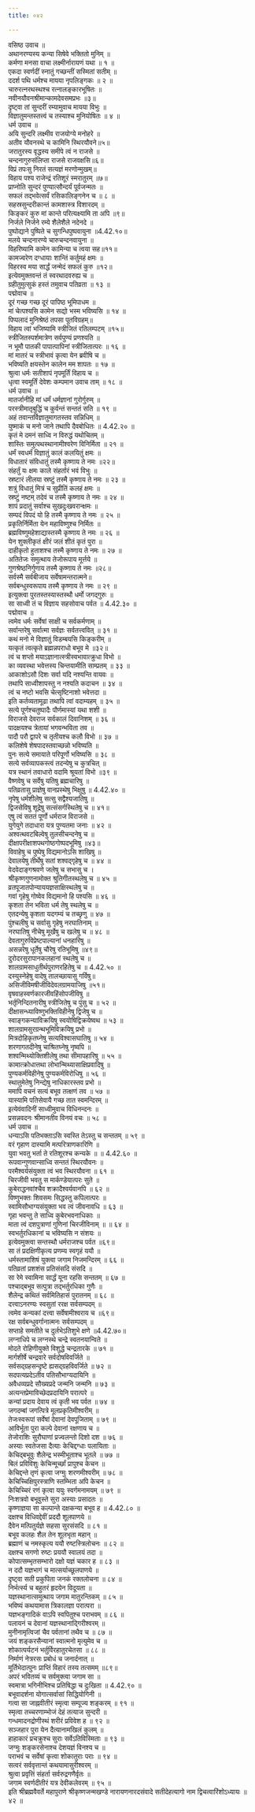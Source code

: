 ```yaml
---
title: ०४२

---
```

वसिष्ठ उवाच ॥  
अथानरण्यस्य कन्या सिषेवे भक्तितो मुनिम् ॥  
कर्मणा मनसा वाचा लक्ष्मीर्नारायणं यथा ॥ १ ॥  
एकदा स्वर्णदीं स्नातुं गच्छन्तीं सस्मितां सतीम् ॥  
ददर्श पथि धर्मश्च मायया नृपलिङ्गकः ॥ २ ॥  
चारुरत्नरथस्थश्च रत्नालङ्कारभूषितः ॥  
नवीनयौवनश्रीमान्कामदेवसमप्रभः ॥३॥  
दृष्ट्वा तां सुन्दरीं रम्यामुवाच मायया विभुः ॥  
विज्ञातुमन्तस्तत्त्वं च तस्याश्च मुनियोषितः ॥ ४ ॥  
धर्म उवाच ॥  
अयि सुन्दरि लक्ष्मीव राजयोग्ये मनोहरे ॥  
अतीव यौवनस्थे च कामिनि स्थिरयौवने॥५॥  
जरातुरस्य वृद्धस्य समीपे त्वं न राजसे ॥  
चन्दनागुरुसंलिप्ता राजसे राजवक्षसि॥६॥  
विप्रं तपःसु निरतं सत्यज्ञं मरणोन्मुखम्॥  
विहाय पश्य राजेन्द्रं रतिशूरं स्मरातुरम् ॥७॥  
प्राप्नोति सुन्दरं पुण्यात्सौन्दर्यं पूर्वजन्मतः ॥  
सफलं तद्भवेत्सर्वं रसिकालिङ्गनेन च ॥ ८ ॥  
सहस्रसुन्दरीकान्तं कामशास्त्र विशारदम् ॥  
किङ्करं कुरु मां कान्ते परित्यक्ष्यामि ता अपि ॥९॥  
निर्जले निर्जने रम्ये शैलेशैले नदेनदे ॥  
पुष्पोद्याने पुष्पिते च सुगन्धिपुष्पवायुना ॥4.42.१०॥  
मलये चन्दनारण्ये चारुचन्दनवायुना ॥  
विहरिष्यामि कामेन कामिन्या च त्वया सह॥११॥  
कामज्वरेण दग्धायाः शान्तिं कर्तुमहं क्षमः ॥  
विहरस्व मया सार्द्धं जन्मेदं सफलं कुरु ॥१२॥  
इत्येवमुक्तवन्तं तं स्वरथादवरुह्य च ॥  
ग्रहीतुमुत्सुकं हस्तं तमुवाच पतिव्रता ॥ १३ ॥  
पद्मोवाच ॥  
दूरं गच्छ गच्छ दूरं पापिष्ठ भूमिपाधम ॥  
मां चेत्पश्यसि कामेन सद्यो भस्म भविष्यसि ॥ १४ ॥  
पिप्पलादं मुनिश्रेष्ठं तपसा पूतविग्रहम्॥  
विहाय त्वां भजिष्यामि स्त्रीजितं रतिलम्पटम् ॥१५॥  
स्त्रीजितस्पर्शमात्रेण सर्वपुण्यं प्रणश्यति ॥  
न भूमौ पातकी पापात्पापिनां स्त्रीजितात्परः ॥ १६ ॥  
मां मातरं च स्त्रीभावं कृत्वा येन ब्रवीषि च ॥  
भविष्यति क्षयस्तेन कालेन मम शापतः ॥ १७ ॥  
श्रुत्वा धर्मः सतीशापं नृपमूर्तिं विहाय च ॥  
धृत्वा स्वमूर्तिं देवेशः कम्पमान उवाच ताम् ॥ १८ ॥  
धर्म उवाच ॥  
मातर्जानीहि मां धर्मं धर्मज्ञानां गुरोर्गुरुम् ॥  
परस्त्रीमातृबुद्धिं च कुर्वन्तं सन्ततं सति ॥ १९ ॥  
अहं तवान्तर्विज्ञातुमागतस्तव सन्निधिम् ॥  
युष्माकं च मनो जाने तथापि दैवबोधितः ॥ 4.42.२० ॥  
कृतं मे दमनं साध्वि न विरुद्धं यथोचितम् ॥  
शास्तिः समुत्पथस्थानामीश्वरेण विनिर्मिता ॥ २१ ॥  
धर्मं स्वधर्मं विज्ञातुं कालं कलयितुं क्षमः ॥  
विधातारं संविधातुं तस्मै कृष्णाय ते नमः ॥२२॥  
संहर्तुं यः क्षमः काले संहर्तारं भवं विभुः ॥  
स्रष्टारं लीलया स्रष्टुं तस्मै कृष्णाय ते नमः ॥ २३ ॥  
शत्रुं विधातुं मित्रं च सुप्रीतिं कलहं क्षमः ॥  
स्रष्टुं नष्टम् तदेवं च तस्मै कृष्णाय ते नमः ॥ २४ ॥  
शापं प्रदातुं सर्वाश्च सुखदुःखवरान्क्षमः ॥  
सम्पदं विपदं यो हि तस्मै कृष्णाय ते नमः ॥ २५ ॥  
प्रकृतिर्निर्मिता येन महाविष्णुश्च निर्मितः ॥  
ब्रह्मविष्णुमहेशाद्यास्तस्मै कृष्णाय ते नमः ॥ २६ ॥  
येन शुक्लीकृतं क्षीरं जलं शीतं कृतं पुरा ॥  
दाहीकृतो हुताशश्च तस्मै कृष्णाय ते नमः ॥ २७ ॥  
अतितेजः समुत्थाय तेजोरूपाय मूर्त्तये ॥  
गुणश्रेष्ठनिर्गुणाय तस्मै कृष्णाय ते नमः ॥२८॥  
सर्वस्मै सर्वबीजाय सर्वेषामन्तरात्मने॥  
सर्वबन्धुस्वरूपाय तस्मै कृष्णाय ते नमः ॥ २९ ॥  
इत्युक्त्वा पुरतस्तस्यास्तस्थौ धर्मो जगद्गुरुः ॥  
सा साध्वी तं च विज्ञाय सहसोवाच पर्वत ॥ 4.42.३० ॥  
पद्मोवाच ॥  
त्वमेव धर्मः सर्वेषां साक्षी च सर्वकर्मणाम् ॥  
सर्वान्तरेषु सर्वात्मा सर्वज्ञः सर्वतत्त्ववित् ॥ ३१ ॥  
कथं मनो मे विज्ञातुं विडम्बयसि किङ्करीम् ॥  
यत्कृतं त्वत्कृते ब्रह्मन्नपराधो बभूव मे ॥३२॥  
त्वं च शप्तो मयाऽज्ञानात्स्त्रीस्वभावात्क्रुधा विभो ॥  
का व्यवस्था भवेत्तस्य चिन्तयामीति साम्प्रतम् ॥ ३३ ॥  
आकाशोऽसौ दिशः सर्वा यदि नश्यन्ति वायवः ॥  
तथापि साध्वीशापस्तु न नश्यति कदाचन ॥ ३४ ॥  
त्वं च नष्टो भवसि चेत्सृष्टिनाशो भवेत्तदा ॥  
इति कर्तव्यतामूढा तथापि त्वां वदाम्यहम् ॥ ३५ ॥  
सत्ये पूर्णश्चतुष्पादैः पौर्णमास्यां यथा शशी ॥  
विराजसे देवराज सर्वकालं दिवानिशम् ॥ ३६ ॥  
पादक्षयश्च त्रेतायां भगवन्भविता तव ॥  
पादौ परौ द्वापरे च तृतीयश्च कलौ विभो ॥ ३७ ॥  
कलिशेषे शेषपादस्तवाच्छन्नो भविष्यति ॥  
पुनः सत्ये समायाते परिपूर्णो भविष्यसि ॥ ३८ ॥  
सत्ये सर्वव्यापकस्त्वं तदन्येषु च कुत्रचित् ॥  
यत्र स्थानं तवाधारो वदामि श्रूयतां विभो ॥३९ ॥  
वैष्णवेषु च सर्वेषु यतिषु ब्रह्मचारिषु ॥  
पतिव्रतासु प्राज्ञेषु वानप्रस्थेषु भिक्षुषु ॥ 4.42.४० ॥  
नृपेषु धर्मशीलेषु सत्सु सद्वैश्यजातिषु ॥  
द्विजसेविषु शूद्रेषु सत्संसर्गस्थितेषु च ॥ ४१॥  
एषु त्वं सततं पूर्णो धर्मराज विराजसे ॥  
युगेयुगे तदाधारा यत्र पुण्यतमा जनाः ॥ ४२ ॥  
अश्वत्थवटबिल्वेषु तुलसीचन्दनेषु च ॥  
दीक्षापरीक्षाशपथगोष्ठगोष्पदभूमिषु ॥४३॥  
विवाहेषु च पुष्पेषु विद्यमानोऽसि शाखिषु ॥  
देवालयेषु तीर्थेषु सतां शश्वद्गृहेषु च ॥ ४४ ॥  
वेदवेदाङ्गश्रवणे जलेषु च सभासु च ।  
श्रीकृष्णगुणनामोक्त श्रुतिगीतस्थलेषु च ॥ ४५ ॥  
व्रतपूजातपोन्याययज्ञसाक्षिस्थलेषु च ॥  
गवां गृहेषु गोष्वेव विद्यमानो हि पश्यसि ॥ ४६ ॥  
कृशता तेन भविता धर्म तेषु स्थलेषु च ॥  
एतदन्येषु कृशता यदगम्यं च तच्छृणु ॥ ४७ ॥  
पुंश्चलीषु च सर्वासु गृहेषु नरघातिनाम् ॥  
नरघातिषु नीचेषु मूर्खेषु च खलेषु च ॥ ४८ ॥  
देवतागुरुविप्रेष्टपाल्यानां धनहारिषु ॥  
असन्नरेषु धूर्तेषु चौरेषु रतिभूमिषु ॥४९॥  
दुरोदरसुरापानकलहानां स्थलेषु च ॥  
शालग्रामसाधुतीर्थपुराणरहितेषु च ॥ 4.42.५० ॥  
दस्युस्नेहेषु वादेषु तालच्छायासु गर्विषु॥  
असिजीविमषीजीविदेवलग्रामयाजिषु ॥५१॥  
वृषवाहस्वर्णकारजीवहिंसोपजीविषु ॥  
भर्तृनिन्दितनारीषु स्त्रीजितेषु च पुंसु च ॥ ५२ ॥  
दीक्षासन्ध्याविष्णुभक्तिविहीनेषु द्विजेषु च ॥  
स्वाङ्गकन्याविक्रयिषु स्वयोषिद्विक्रयेष्वथ ॥ ५३ ॥  
शालग्रामसुरग्रन्थभूमिविक्रयिषु प्रभो ॥  
मित्रदोहिकृतघ्नेषु सत्यविश्वासघातिषु ॥ ५४ ॥  
शरणागतदीनेषु चाश्रितघ्नेषु नृष्वपि ॥  
शश्वन्मिथ्योक्तिशीलेषु तथा सीमापहारिषु ॥ ५५ ॥  
कामात्क्रोधात्तथा लोभान्मिथ्यासाक्षिप्रवादिषु ॥  
पुण्यकर्मविहीनेषु पुण्यकर्मविरोधिषु ॥ ५६ ॥  
स्थातुमेतेषु निन्द्येषु नाधिकारस्तव प्रभो ॥  
ममापि वचनं सत्यं बभूव तत्क्षणं तव ॥ ५७ ॥  
यास्यामि पतिसेवायै गच्छ तात स्वमन्दिरम् ॥  
इत्येवंवादिनीं साध्वीमुवाच विधिनन्दनः ॥  
प्रसन्नवदनः श्रीमानतीव विनयं वचः ॥ ५८ ॥  
धर्म उवाच ॥  
धन्याऽसि पतिभक्ताऽसि स्वस्ति तेऽस्तु च सन्ततम् ॥ ५९ ॥  
वरं गृहाण दास्यामि मत्परित्राणकारिणि ॥  
युवा भवतु भर्ता ते रतिशूरश्च कन्यके ॥ ॥ 4.42.६० ॥  
रूपवान्गुणवान्साध्वि सन्ततं स्थिरयौवनः ॥  
परमैश्वर्यसंयुक्ता त्वं भव स्थिरयौवना ॥ ६१ ॥  
चिरजीवी भवतु स मार्कण्डेयात्परः सुते ॥  
कुबेराद्धनवांश्चैव शक्रादैश्वर्यवानपि ॥ ६२ ॥  
विष्णुभक्तः शिवसमः सिद्धस्तु कपिलात्परः ॥  
स्वामिसौभाग्यसंयुक्ता भव त्वं जीवनावधि ॥ ६३ ॥  
गृहा भवन्तु ते साध्वि कुबेरभवनाधिकाः ॥  
माता त्वं दशपुत्राणां गुणिनां चिरजीविनाम् ॥ ॥ ६४ ॥  
स्वभर्तुरधिकानां च भविष्यसि न संशयः ॥  
इत्येवमुक्त्वा सन्तस्थौ धर्मराजश्च पर्वत ॥६९॥  
सा तं प्रदक्षिणीकृत्य प्रणम्य स्वगृहं ययौ ॥  
धर्मस्तामाशिषं युक्त्वा जगाम निजमन्दिरम् ॥ ६६ ॥  
पतिव्रतां प्रशशंस प्रतिसंसदि संसदि ॥  
सा रेमे स्वामिना सार्द्धं यूना रहसि सन्ततम् ॥ ६७ ॥  
पश्चाद्बभूव सत्पुत्रा तद्भर्तुरधिका गुणैः ॥  
शैलेन्द्र कथितं सर्वमितिहासं पुरातनम् ॥ ६८ ॥  
दत्त्वाऽनरण्यः स्वसुतां ररक्ष सर्वसम्पदम् ॥  
त्वमेव कन्यकां दत्त्वा सर्वेषामीश्वराय च ॥६९॥  
रक्ष सर्वबन्धुवर्गानात्मनः सर्वसम्पदम् ॥  
सप्ताहे समतीते च दुर्लभेऽतिशुभे क्षणे ॥4.42.७०॥  
लग्नाधिपे च लग्नस्थे चन्द्रे स्वतनयान्विते ॥  
मोदते रोहिणीयुक्ते विशुद्धे चन्द्रतारके ॥ ७१ ॥  
मार्गशीर्षे चन्द्रवारे सर्वदोषविवर्जिते ॥  
सर्वसद्ग्रहसन्दृष्टे ह्यसद्ग्रहविवर्जिते ॥ ७२ ॥  
सदपत्यप्रदेऽतीव पतिसौभाग्यदायिनि ॥  
अवैधव्यप्रदे सौख्यप्रदे जन्मनि जन्मनि ॥ ७३ ॥  
अत्यन्तप्रेमाविच्छेदप्रदायिनि परात्परे ॥  
कन्यां प्रदाय देवाय त्वं कृती भव पर्वत ॥ ७४ ॥  
जगदम्बां जगत्पित्रे मूलप्रकृतिमीश्वरीम् ॥  
तेजःस्वरूपां सर्वेषां देवानां देवपूजिताम् ॥ ७९ ॥  
आविर्भूता पुरा कल्पे देवानां रक्षणाय च ॥  
तेजोराशिः सुरौघाणां प्रज्वलन्तो दिशो दश ॥ ७६ ॥  
अस्याः स्वतेजसा दैत्याः केचिद्दग्धाः पलायिताः ॥  
केचिद्बभूवुः शैलेन्द्र भस्मीभूताश्च भूतले ॥ ७७ ॥  
बिलं प्रविविशुः केचिन्मूर्च्छां प्रापुश्च केचन ॥  
केचिद्दन्ते तृणं कृत्वा जग्मुः शरणमीश्वरीम् ॥ ७८ ॥  
केचिच्चिक्षिपुरस्त्राणि स्तम्भिता अपि केचन ॥  
केचिच्चिरं रणं कृत्वा ययुः स्वर्गमनामयम् ॥ ७९ ॥  
निःशत्रवो बभूवुस्ते सुरा अस्याः प्रसादतः ॥  
कृष्णाज्ञया सा कल्पान्ते दक्षकन्या बभूव ह ॥ 4.42.८० ॥  
दक्षश्च विधिवद्देवीं प्रददौ शूलपाणये ॥  
दैवेन मत्पितुर्यज्ञे सहसा सुरसंसदि ॥ ८१ ॥  
बभूव कलहः शैल तेन शूलभृता महान् ॥  
ब्रह्माणं च नमस्कृत्य ययौ रुष्टस्त्रिलोचनः ॥ ८२ ॥  
दक्षश्च सगणो रुष्टः प्रययौ स्वालयं तदा ॥  
कोपात्सम्भृतसम्भारो दक्षो यज्ञं चकार ह ॥ ८३ ॥  
न ददौ यज्ञभागं च मात्सर्याच्छूलपाणये ॥  
दृष्ट्वा सती प्रकुपिता जनकं रक्तलोचना ॥ ८४ ॥  
निर्भर्त्स्य च बहुतरं हृदयेन विदूयता ॥  
यज्ञस्थानात्समुत्थाय जगाम मातुरन्तिकम् ॥ ८५ ॥  
भविष्यं कथयामास त्रिकालज्ञा परात्परा ॥  
यज्ञभङ्गादिकं वाऽपि स्वपितुश्च पराभवम् ॥ ८६ ॥  
पलायनं च देवानां यज्ञस्थानाद्गिरीश्वरम् ॥  
मुनीनामृत्विजां चैव पर्वतानां तथैव च ॥ ८७ ॥  
जयं शङ्करसैन्यानां स्वात्मनो मृत्युमेव च ॥  
शोकात्पर्यटनं भर्तुर्विरहातुरचेतसा ॥ ८८ ॥  
निर्माणं नेत्ररसः प्रबोधं च जनार्दनात् ॥  
मूर्तिभेदात्पुनः प्राप्तिं विहारं तस्य तत्समम् ॥८९॥  
अपरं भवितव्यं च सर्वमुक्त्वा जगाम सा ॥  
स्वमात्रा भगिनीभिश्च प्रतिषिद्धा च दुःखिता ॥ 4.42.९० ॥  
बभूवादर्शना योगात्सर्वासां सिद्धियोगिनी ॥  
गत्वा सा जाह्नवीतीरं स्मृत्वा सम्पूज्य शङ्करम् ॥ ९१ ॥  
स्मृत्वा तच्चरणाम्भोजं देहं तत्याज सुन्दरी ॥  
गन्धमादनद्रोणीस्थं शरीरं प्रविवेश ह ॥ ९२ ॥  
सञ्जहार पुरा येन दैत्यानामखिलं कुलम् ॥  
हाहाकारं प्रचक्रुश्च सुराः सर्वेऽतिविस्मिताः ॥ ९३ ॥  
जग्मुः शङ्करसेनाश्च देशयज्ञं विनश्य च ॥  
पराभवं च सर्वेषां कृत्वा शोकातुराः पराः ॥ ९४ ॥  
सत्वरं सर्ववृत्तान्तं कथयामासुरीश्वरम् ॥  
श्रुत्वा प्रवृत्तिं संहर्ता सर्वरुद्रगणैर्वृतः ॥  
जगाम स्वर्णदीतीरं यत्र देवीकलेवरम् ॥ ९५ ॥  
इति श्रीब्रह्मवैवर्ते महापुराणे श्रीकृष्णजन्मखण्डे नारायणनारदसंवादे सतीदेहत्यागो नाम द्विचत्वारिंशोऽध्यायः ॥ ४२ ॥